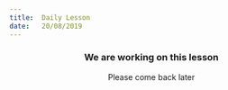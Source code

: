 ```yaml
---
title:  Daily Lesson
date:   20/08/2019
---
```


### <center>We are working on this lesson</center>
<center>Please come back later</center>